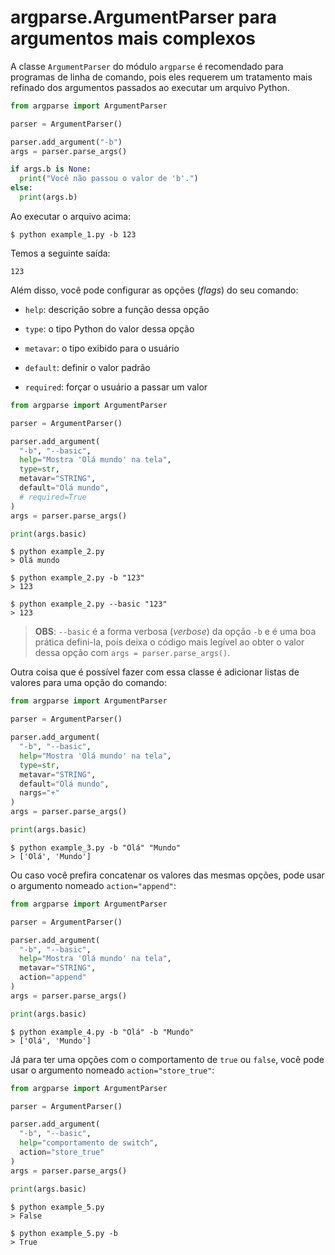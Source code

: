 # argparse.ArgumentParser para argumentos mais complexos

A classe `ArgumentParser` do módulo `argparse` é recomendado para programas de linha de comando, pois eles requerem um tratamento mais refinado dos argumentos passados ao executar um arquivo Python.

```python
from argparse import ArgumentParser

parser = ArgumentParser()

parser.add_argument("-b")
args = parser.parse_args()

if args.b is None:
  print("Você não passou o valor de 'b'.")
else:
  print(args.b)
```

Ao executar o arquivo acima:

```console
$ python example_1.py -b 123
```

Temos a seguinte saída:

```
123
```

Além disso, você pode configurar as opções (_flags_) do seu comando:

- `help`: descrição sobre a função dessa opção

- `type`: o tipo Python do valor dessa opção

- `metavar`: o tipo exibido para o usuário

- `default`: definir o valor padrão

- `required`: forçar o usuário a passar um valor

```python
from argparse import ArgumentParser

parser = ArgumentParser()

parser.add_argument(
  "-b", "--basic",
  help="Mostra 'Olá mundo' na tela",
  type=str,
  metavar="STRING",
  default="Olá mundo",
  # required=True
)
args = parser.parse_args()

print(args.basic)
```

```console
$ python example_2.py
> Olá mundo
```

```console
$ python example_2.py -b "123"
> 123
```

```console
$ python example_2.py --basic "123"
> 123
```

> **OBS**: `--basic` é a forma verbosa (_verbose_) da opção `-b` e é uma boa prática defini-la, pois deixa o código mais legível ao obter o valor dessa opção com `args = parser.parse_args()`.

Outra coisa que é possível fazer com essa classe é adicionar listas de valores para uma opção do comando:

```python
from argparse import ArgumentParser

parser = ArgumentParser()

parser.add_argument(
  "-b", "--basic",
  help="Mostra 'Olá mundo' na tela",
  type=str,
  metavar="STRING",
  default="Olá mundo",
  nargs="+"
)
args = parser.parse_args()

print(args.basic)
```

```console
$ python example_3.py -b "Olá" "Mundo"
> ['Olá', 'Mundo']
```

Ou caso você prefira concatenar os valores das mesmas opções, pode usar o argumento nomeado `action="append"`:

```python
from argparse import ArgumentParser

parser = ArgumentParser()

parser.add_argument(
  "-b", "--basic",
  help="Mostra 'Olá mundo' na tela",
  metavar="STRING",
  action="append"
)
args = parser.parse_args()

print(args.basic)
```

```console
$ python example_4.py -b "Olá" -b "Mundo"
> ['Olá', 'Mundo']
```

Já para ter uma opções com o comportamento de `true` ou `false`, você pode usar o argumento nomeado `action="store_true"`:

```python
from argparse import ArgumentParser

parser = ArgumentParser()

parser.add_argument(
  "-b", "--basic",
  help="comportamento de switch",
  action="store_true"
)
args = parser.parse_args()

print(args.basic)
```

```console
$ python example_5.py
> False
```

```console
$ python example_5.py -b
> True
```
